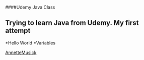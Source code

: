 ####Udemy Java Class

## Trying to learn Java from Udemy. My first attempt

*Hello World
*Variables

[AnnetteMusick](www.udemy.com)
